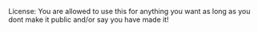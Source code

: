 <p>License: You are allowed to use this for anything you want as long as you dont make it public and/or say you have made it!</p>
